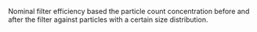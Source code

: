 ﻿Nominal filter efficiency based the particle count concentration before and after the filter against particles with a certain size distribution.